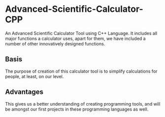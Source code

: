 # Advanced-Scientific-Calculator-CPP
An Advanced Scientific Calculator Tool using C++ Language. It includes all major functions a calculator uses, apart for them, we have included a number of other innovatively designed functions.

## Basis
The purpose of creation of this calculator tool is to simplify calculations for people, at least, on our level.

## Advantages
This gives us a better understanding of creating programming tools, and will be amongst our first projects in these programming languages as well.
